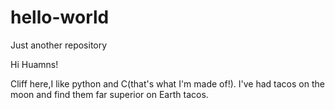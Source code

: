 # hello-world
Just another repository

Hi Huamns!

Cliff here,I like python and C(that's what I'm made of!).
I've had tacos on the moon and find them far superior on Earth tacos.
